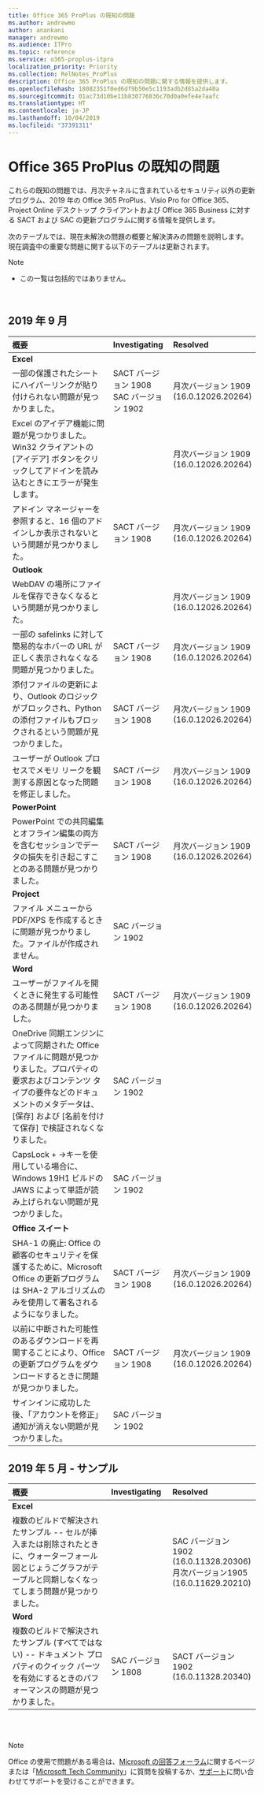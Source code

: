 ```yaml
---
title: Office 365 ProPlus の既知の問題
ms.author: andrewmo
author: anankani
manager: andrewmo
ms.audience: ITPro
ms.topic: reference
ms.service: o365-proplus-itpro
localization_priority: Priority
ms.collection: RelNotes_ProPlus
description: Office 365 ProPlus の既知の問題に関する情報を提供します。
ms.openlocfilehash: 18082351f0ed6df9b50e5c1193adb2d85a2da40a
ms.sourcegitcommit: 01ac73d10be11b830776836c70d0a0efe4e7aafc
ms.translationtype: HT
ms.contentlocale: ja-JP
ms.lasthandoff: 10/04/2019
ms.locfileid: "37391311"
---
```

# <a name="office-365-proplus-known-issues"></a>Office 365 ProPlus の既知の問題

これらの既知の問題では、月次チャネルに含まれているセキュリティ以外の更新プログラム、2019 年の Office 365 ProPlus、Visio Pro for Office 365、Project Online デスクトップ クライアントおよび Office 365 Business に対する SACT および SAC の更新プログラムに関する情報を提供します。

次のテーブルでは、現在未解決の問題の概要と解決済みの問題を説明します。  現在調査中の重要な問題に関する以下のテーブルは更新されます。

 > [!NOTE]
 >- この一覧は包括的ではありません。

<br>

## <a name="september-2019"></a>2019 年 9 月

|概要|Investigating|Resolved|
|:-------------------------------------------------------------------------------------|:-----|:-----|
|**Excel**
一部の保護されたシートにハイパーリンクが貼り付けられない問題が見つかりました。|SACT バージョン 1908 <br> SAC バージョン 1902|月次バージョン 1909 <br> (16.0.12026.20264)|
Excel のアイデア機能に問題が見つかりました。Win32 クライアントの [アイデア] ボタンをクリックしてアドインを読み込むときにエラーが発生します。||月次バージョン 1909 <br> (16.0.12026.20264)|
アドイン マネージャーを参照すると、16 個のアドインしか表示されないという問題が見つかりました。|SACT バージョン 1908|月次バージョン 1909 <br> (16.0.12026.20264)|
|**Outlook**
WebDAV の場所にファイルを保存できなくなるという問題が見つかりました。||月次バージョン 1909 <br> (16.0.12026.20264)|
一部の safelinks に対して簡易的なホバーの URL が正しく表示されなくなる問題が見つかりました。|SACT バージョン 1908|月次バージョン 1909 <br> (16.0.12026.20264)|
添付ファイルの更新により、Outlook のロジックがブロックされ、Python の添付ファイルもブロックされるという問題が見つかりました。|SACT バージョン 1908|月次バージョン 1909 <br> (16.0.12026.20264)|
ユーザーが Outlook プロセスでメモリ リークを観測する原因となった問題を修正しました。|SACT バージョン 1908|月次バージョン 1909 <br> (16.0.12026.20264)|
|**PowerPoint**
PowerPoint での共同編集とオフライン編集の両方を含むセッションでデータの損失を引き起こすことのある問題が見つかりました。|SACT バージョン 1908|月次バージョン 1909 <br> (16.0.12026.20264)|
|**Project**
ファイル メニューから PDF/XPS を作成するときに問題が見つかりました。ファイルが作成されません。 |SAC バージョン 1902||
|**Word**
ユーザーがファイルを開くときに発生する可能性のある問題が見つかりました。|SACT バージョン 1908|月次バージョン 1909 <br> (16.0.12026.20264)|
OneDrive 同期エンジンによって同期された Office ファイルに問題が見つかりました。プロパティの要求およびコンテンツ タイプの要件などのドキュメントのメタデータは、[保存] および [名前を付けて保存] で検証されなくなりました。|SAC バージョン 1902||
CapsLock + →キーを使用している場合に、Windows 19H1 ビルドの JAWS によって単語が読み上げられない問題が見つかりました。|SAC バージョン 1902||
|**Office スイート**
SHA-1 の廃止: Office の顧客のセキュリティを保護するために、Microsoft Office の更新プログラムは SHA-2 アルゴリズムのみを使用して署名されるようになりました。|SACT バージョン 1908|月次バージョン 1909 <br> (16.0.12026.20264)|
以前に中断された可能性のあるダウンロードを再開することにより、Office の更新プログラムをダウンロードするときに問題が見つかりました。|SACT バージョン 1908|月次バージョン 1909 <br> (16.0.12026.20264)||
サインインに成功した後、「アカウントを修正」通知が消えない問題が見つかりました。|SAC バージョン 1902||



## <a name="may-2019---sample"></a>2019 年 5 月 - サンプル

|概要|Investigating|Resolved|
|:-------------------------------------------------------------------------------------|:-----|:-----|
|**Excel**
複数のビルドで解決されたサンプル -- セルが挿入または削除されたときに、ウォーターフォール図とじょうごグラフがテーブルと同期しなくなってしまう問題が見つかりました。||SAC バージョン 1902 <br> (16.0.11328.20306) <br> 月次バージョン1905 <br> (16.0.11629.20210)|
|**Word**
複数のビルドで解決されたサンプル (すべてではない) -- ドキュメント プロパティのクイック パーツを有効にするときのパフォーマンスの問題が見つかりました。|SAC バージョン 1808|SACT バージョン 1902 <br> (16.0.11328.20340)|

<br>
<br>

> [!NOTE]
> Office の使用で問題がある場合は、[Microsoft の回答フォーラム](https://answers.microsoft.com/)に関するページまたは「[Microsoft Tech Community](https://techcommunity.microsoft.com/)」に質問を投稿するか、[サポート](https://support.microsoft.com/contactus)に問い合わせてサポートを受けることができます。
